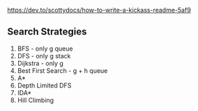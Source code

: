 https://dev.to/scottydocs/how-to-write-a-kickass-readme-5af9

## Search Strategies
1. BFS - only g queue
2. DFS - only g stack
3. Dijkstra - only g
4. Best First Search - g + h queue
5. A*
6. Depth Limited DFS
7. IDA*
8. Hill Climbing